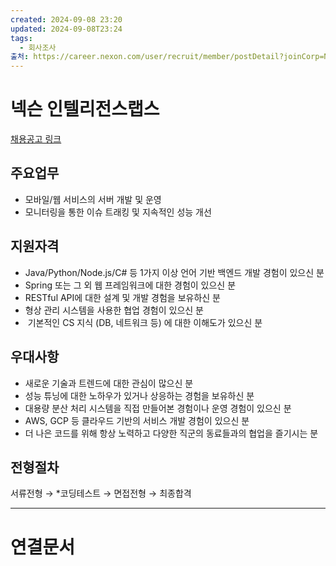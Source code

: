 ```yaml
---
created: 2024-09-08 23:20
updated: 2024-09-08T23:24
tags:
  - 회사조사
출처: https://career.nexon.com/user/recruit/member/postDetail?joinCorp=NX&reNo=20220145&currentPage=0
---
```

# 넥슨 인텔리전스랩스
[채용공고 링크](https://career.nexon.com/user/recruit/member/postDetail?joinCorp=NX&reNo=20220145&currentPage=0)

## 주요업무
- 모바일/웹 서비스의 서버 개발 및 운영
- 모니터링을 통한 이슈 트래킹 및 지속적인 성능 개선

## 지원자격
- Java/Python/Node.js/C# 등 1가지 이상 언어 기반 백엔드 개발 경험이 있으신 분
- Spring 또는 그 외 웹 프레임워크에 대한 경험이 있으신 분
- RESTful API에 대한 설계 및 개발 경험을 보유하신 분
- 형상 관리 시스템을 사용한 협업 경험이 있으신 분
-  기본적인 CS 지식 (DB, 네트워크 등) 에 대한 이해도가 있으신 분


## 우대사항
- 새로운 기술과 트렌드에 대한 관심이 많으신 분
- 성능 튜닝에 대한 노하우가 있거나 상응하는 경험을 보유하신 분
- 대용량 분산 처리 시스템을 직접 만들어본 경험이나 운영 경험이 있으신 분
- AWS, GCP 등 클라우드 기반의 서비스 개발 경험이 있으신 분
- 더 나은 코드를 위해 항상 노력하고 다양한 직군의 동료들과의 협업을 즐기시는 분
## **전형절차**
서류전형 → *코딩테스트 → 면접전형 → 최종합격

---

# 연결문서
